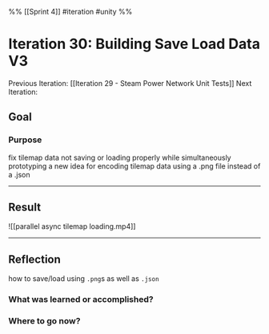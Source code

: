 %%
[[Sprint 4]] #iteration #unity
%%
# Iteration 30: Building Save Load Data V3
Previous Iteration: [[Iteration 29 - Steam Power Network Unit Tests]]
Next Iteration: 


## Goal

### Purpose
fix tilemap data not saving or loading properly while simultaneously prototyping a new idea for encoding tilemap data using a .png file instead of a .json



----
## Result

![[parallel async tilemap loading.mp4]]



----
## Reflection

how to save/load using `.png`s as well as `.json`

### What was learned or accomplished?


### Where to go now?

